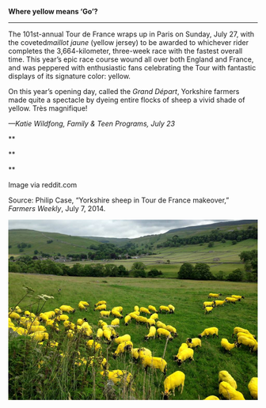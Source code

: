 **Where yellow means ‘Go’?**

****

The 101st-annual Tour de France wraps up in Paris on Sunday, July 27, with the coveted*maillot jaune* (yellow jersey) to be awarded to whichever rider completes the 3,664-kilometer, three-week race with the fastest overall time. This year’s epic race course wound all over both England and France, and was peppered with enthusiastic fans celebrating the Tour with fantastic displays of its signature color: yellow. 

On this year’s opening day, called the *Grand Départ*, Yorkshire farmers made quite a spectacle by dyeing entire flocks of sheep a vivid shade of yellow. Très magnifique!

*—Katie Wildfong, Family & Teen Programs, July 23*

**

**

**

Image via reddit.com

Source: Philip Case, “Yorkshire sheep in Tour de France makeover,” *Farmers Weekly*, July 7, 2014.

![](../images/14-07-23_99.132_YellowSheepTourDeFrEDIT-1.jpg)
